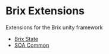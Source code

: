 # Brix Extensions

Extensions for the Brix unity framework

* [Brix State](https://github.com/ljardim/brix-state)
* [SOA Common](https://github.com/ljardim/brix-scriptableobject-architecture-common)